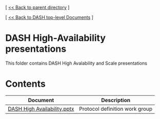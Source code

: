 [ [ << Back to parent directory](../README.md) ]

[ [ << Back to DASH top-level Documents](../../README.md#contents) ]

# DASH High-Availability presentations

This folder contains DASH High Avalability and Scale presentations

# Contents

| Document                                               | Description                                |
| ------------------------------------------------------ | ------------------------------------------ |
| [DASH High Availability.pptx](DASH%20High%20Availability.pptx) | Protocol definition work group         |


